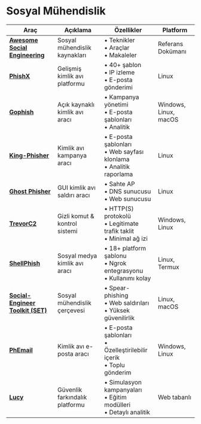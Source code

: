 # Sosyal Mühendislik

| Araç | Açıklama | Özellikler | Platform |
|------|----------|------------|----------|
| [**Awesome Social Engineering**](https://github.com/v2-dev/awesome-social-engineering) | Sosyal mühendislik kaynakları | • Teknikler<br>• Araçlar<br>• Makaleler | Referans Dokümanı |
| [**PhishX**](https://github.com/rezaaksa/PhishX) | Gelişmiş kimlik avı platformu | • 40+ şablon<br>• IP izleme<br>• E-posta gönderimi | Linux |
| [**Gophish**](https://getgophish.com/) | Açık kaynaklı kimlik avı aracı | • Kampanya yönetimi<br>• E-posta şablonları<br>• Analitik | Windows, Linux, macOS |
| [**King-Phisher**](https://github.com/securestate/king-phisher) | Kimlik avı kampanya aracı | • E-posta şablonları<br>• Web sayfası klonlama<br>• Analitik raporlama | Linux |
| [**Ghost Phisher**](https://github.com/savio-code/ghost-phisher) | GUI kimlik avı saldırı aracı | • Sahte AP<br>• DNS sunucusu<br>• Web sunucusu | Linux |
| [**TrevorC2**](https://github.com/trustedsec/trevorc2) | Gizli komut & kontrol sistemi | • HTTP(S) protokolü<br>• Legitimate trafik taklit<br>• Minimal ağ izi | Windows, Linux |
| [**ShellPhish**](https://github.com/thelinuxchoice/shellphish) | Sosyal medya kimlik avı aracı | • 18+ platform şablonu<br>• Ngrok entegrasyonu<br>• Kullanımı kolay | Linux, Termux |
| [**Social-Engineer Toolkit (SET)**](https://github.com/trustedsec/social-engineer-toolkit) | Sosyal mühendislik çerçevesi | • Spear-phishing<br>• Web saldırıları<br>• Yüksek güvenilirlik | Linux, macOS |
| [**PhEmail**](https://github.com/Dionach/PhEmail) | Kimlik avı e-posta aracı | • E-posta şablonları<br>• Özelleştirilebilir içerik<br>• Toplu gönderim | Windows, Linux |
| [**Lucy**](https://lucysecurity.com/) | Güvenlik farkındalık platformu | • Simulasyon kampanyaları<br>• Eğitim modülleri<br>• Detaylı analitik | Web tabanlı |

